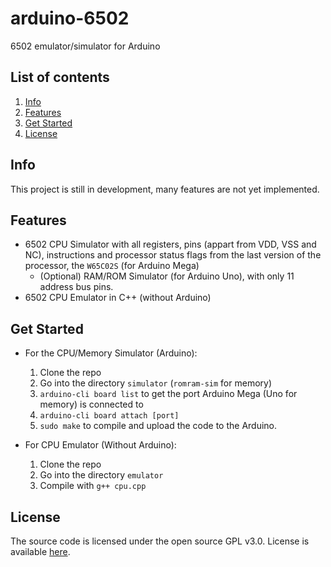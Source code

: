 # arduino-6502

6502 emulator/simulator for Arduino

## List of contents

1. [Info](#Info)
1. [Features](#Features)
1. [Get Started](#Get-Started)
1. [License](#License)

## Info

This project is still in development, many features are not yet implemented.

## Features

- 6502 CPU Simulator with all registers, pins (appart from VDD, VSS and NC), instructions and processor status flags from the last version of the processor, the `W65C02S` (for Arduino Mega)
  - (Optional) RAM/ROM Simulator (for Arduino Uno), with only 11 address bus pins.
- 6502 CPU Emulator in C++ (without Arduino)

## Get Started

- For the CPU/Memory Simulator (Arduino):
  1. Clone the repo
  1. Go into the directory `simulator` (`romram-sim` for memory)
  1. `arduino-cli board list` to get the port Arduino Mega (Uno for memory) is connected to
  1. `arduino-cli board attach [port]`
  1. `sudo make` to compile and upload the code to the Arduino.

- For CPU Emulator (Without Arduino):
  1. Clone the repo
  1. Go into the directory `emulator`
  1. Compile with `g++ cpu.cpp`

## License

The source code is licensed under the open source GPL v3.0. License is available [here](https://github.com/goncrust/arduino-6502/blob/main/LICENSE).
